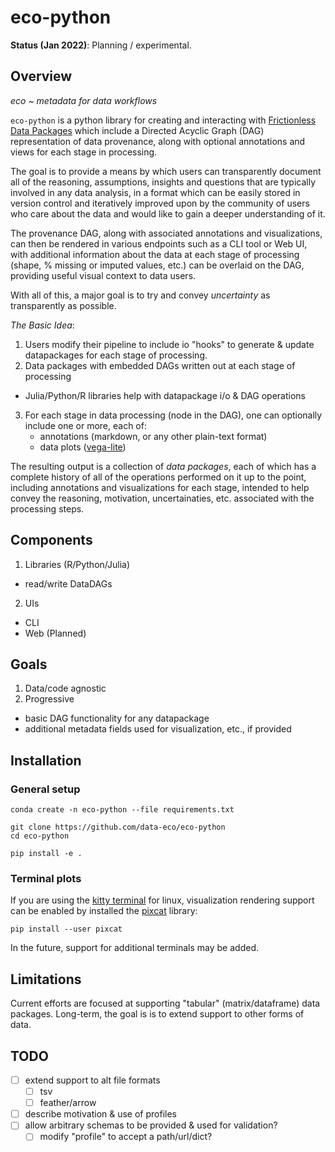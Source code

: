 eco-python
==========

**Status (Jan 2022)**: Planning / experimental.

Overview
--------

_eco ~ metadata for data workflows_

`eco-python` is a python library for creating and interacting with [Frictionless Data
Packages](https://frictionlessdata.io/) which include a Directed Acyclic Graph (DAG)
representation of data provenance, along with optional annotations and views for each
stage in processing.

The goal is to provide a means by which users can transparently document all of the
reasoning, assumptions, insights and questions that are typically involved in any data
analysis, in a format which can be easily stored in version control and iteratively
improved upon by the community of users who care about the data and would like to gain a
deeper understanding of it.

The provenance DAG, along with associated annotations and visualizations, can then be
rendered in various endpoints such as a CLI tool or Web UI, with additional information
about the data at each stage of processing (shape, % missing or imputed values, etc.)
can be overlaid on the DAG, providing useful visual context to data users.

With all of this, a major goal is to try and convey _uncertainty_ as transparently as
possible.

_The Basic Idea_:

1. Users modify their pipeline to include io "hooks" to generate & update datapackages
   for each stage of processing.
2. Data packages with embedded DAGs written out at each stage of processing
  - Julia/Python/R libraries help with datapackage i/o & DAG operations
3. For each stage in data processing (node in the DAG), one can optionally include one
   or more, each of:
   - annotations (markdown, or any other plain-text format)
   - data plots ([vega-lite](https://vega.github.io/))

The resulting output is a collection of _data packages_, each of which has a complete
history of all of the operations performed on it up to the point, including annotations
and visualizations for each stage, intended to help convey the reasoning, motivation,
uncertainaties, etc. associated with the processing steps.

Components
----------

1. Libraries (R/Python/Julia)
  - read/write DataDAGs
2. UIs
  - CLI
  - Web (Planned)

Goals
-----

1. Data/code agnostic
2. Progressive
  - basic DAG functionality for any datapackage
  - additional metadata fields used for visualization, etc., if provided
  
Installation
------------

### General setup

```
conda create -n eco-python --file requirements.txt

git clone https://github.com/data-eco/eco-python
cd eco-python

pip install -e .
```

### Terminal plots

If you are using the [kitty terminal](https://sw.kovidgoyal.net/kitty/) for linux,
visualization rendering support can be enabled by installed the
[pixcat](https://github.com/mirukana/pixcat) library:

```
pip install --user pixcat
```

In the future, support for additional terminals may be added.

Limitations
-----------

Current efforts are focused at supporting "tabular" (matrix/dataframe) data packages.
Long-term, the goal is is to extend support to other forms of data.

TODO
----

- [ ] extend support to alt file formats
  - [ ] tsv
  - [ ] feather/arrow
- [ ] describe motivation & use of profiles
- [ ] allow arbitrary schemas to be provided & used for validation?
  - [ ] modify "profile" to accept a path/url/dict?
